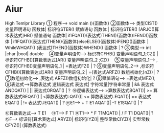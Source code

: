 # Aiur
High Temlpr Library
① 程序--> void main (){函数体}
②函数体--> 类型CIST()变量声明语句 函数体| 标识符STER() 赋值语句 函数体
| 标识符STER() [ARJC()算术表达式]HB() 赋值语句 函数体| ifIFQAT()(表达式)THEN(){函数体}IFEND()函数体
| ifIFQAT()(表达式)THEN(){函数体}elseELSE(){函数体}IFEND()函数体
| WhileWHQAT() (表达式)THEN(){函数体}WHEND() 函数体
| ?
③类型--> int |char |bool| double　
④变量声明语句--> 标识符CFHB() 变量声明语句_1;CZ()
| 标识符CFHB()[算数表达式]AR() 变量声明语句_2 ;CZ()　
⑤变量声明语句_1--> ,标识符CFHB()变量声明语句_1
| =表达式FZ()
| ?
⑥变量声明语句_2--> ,标识符CFHB()[算数表达式]AR() 变量声明语句_2
| ={表达式ARFZ() 数组初始化}nZ()
| ?
⑦数组初始化--> ,表达式 ARFZ()数组初始化| ?
⑧赋值语句--> =表达式MFZ();
⑨表达式-->算数表达式 逻辑表达式 表达式| 字符常量|字符串常量
| && 表达式ANDQAT()
| || 表达式ORQAT()
|？
⑩逻辑表达式--> >算数表达式BQAT()| >= 算数表达式BEQAT()
| <算数表达式LQAT()| <= 算数表达式LEQAT()| == 表达式EQAT()
| != 表达式UEQAT()
| ?
⑪E1--> + T E1 AQAT()| -T E1SQAT() | ?

⑫算数表达式--> T E1　
⑬T--> F T1
⑭T1--> * F T1MQAT() | / F T1 DQAT()| ?
⑮F--> 标识符[算术表达式] ARYZ()| 标识符IYZ()| 整型常数CIYZ()| 实型常数CFYZ()| (算数表达式)
